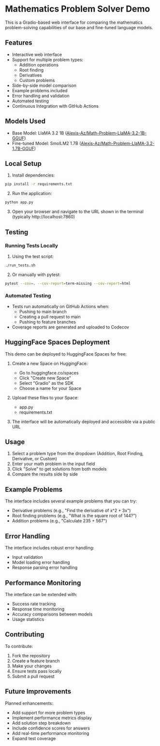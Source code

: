 # Mathematics Problem Solver Demo

This is a Gradio-based web interface for comparing the mathematics problem-solving capabilities of our base and fine-tuned language models.

## Features

- Interactive web interface
- Support for multiple problem types:
  - Addition operations
  - Root finding
  - Derivatives
  - Custom problems
- Side-by-side model comparison
- Example problems included
- Error handling and validation
- Automated testing
- Continuous Integration with GitHub Actions

## Models Used

- Base Model: LlaMA 3.2 1B ([Alexis-Az/Math-Problem-LlaMA-3.2-1B-GGUF](https://huggingface.co/Alexis-Az/Math-Problem-LlaMA-3.2-1B-GGUF))
- Fine-tuned Model: SmolLM2 1.7B ([Alexis-Az/Math-Problem-LlaMA-3.2-1.7B-GGUF](https://huggingface.co/Alexis-Az/Math-Problem-LlaMA-3.2-1.7B-GGUF))

## Local Setup

1. Install dependencies:

```bash
pip install -r requirements.txt
```

2. Run the application:

```bash
python app.py
```

3. Open your browser and navigate to the URL shown in the terminal (typically http://localhost:7860)

## Testing

### Running Tests Locally

1. Using the test script:

```bash
./run_tests.sh
```

2. Or manually with pytest:

```bash
pytest --cov=. --cov-report=term-missing --cov-report=html
```

### Automated Testing

- Tests run automatically on GitHub Actions when:
  - Pushing to main branch
  - Creating a pull request to main
  - Pushing to feature branches
- Coverage reports are generated and uploaded to Codecov

## HuggingFace Spaces Deployment

This demo can be deployed to HuggingFace Spaces for free:

1. Create a new Space on HuggingFace:

   - Go to huggingface.co/spaces
   - Click "Create new Space"
   - Select "Gradio" as the SDK
   - Choose a name for your Space

2. Upload these files to your Space:

   - app.py
   - requirements.txt

3. The interface will be automatically deployed and accessible via a public URL

## Usage

1. Select a problem type from the dropdown (Addition, Root Finding, Derivative, or Custom)
2. Enter your math problem in the input field
3. Click "Solve" to get solutions from both models
4. Compare the results side by side

## Example Problems

The interface includes several example problems that you can try:

- Derivative problems (e.g., "Find the derivative of x^2 + 3x")
- Root finding problems (e.g., "What is the square root of 144?")
- Addition problems (e.g., "Calculate 235 + 567")

## Error Handling

The interface includes robust error handling:

- Input validation
- Model loading error handling
- Response parsing error handling

## Performance Monitoring

The interface can be extended with:

- Success rate tracking
- Response time monitoring
- Accuracy comparisons between models
- Usage statistics

## Contributing

To contribute:

1. Fork the repository
2. Create a feature branch
3. Make your changes
4. Ensure tests pass locally
5. Submit a pull request

## Future Improvements

Planned enhancements:

- Add support for more problem types
- Implement performance metrics display
- Add solution step breakdown
- Include confidence scores for answers
- Add real-time performance monitoring
- Expand test coverage
